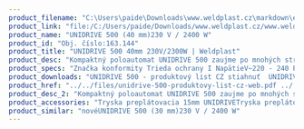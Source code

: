 ```yaml
---
product_filename: "C:\Users\paide\Downloads\www.weldplast.cz\markdown\eshop-products-variant728.md"
product_link: "file:/C:/Users/paide/Downloads/www.weldplast.cz/www.weldplast.cz/sk/unidrive-500-40mm-230v2300w/eshop-products-variant728"
product_name: "UNIDRIVE 500 (40 mm)230 V / 2400 W"
product_id: "Obj. číslo:163.144"
product_title: "UNIDRIVE 500 40mm 230V/2300W | Weldplast"
product_desc: "Kompaktný poloautomat UNIDRIVE 500 zaujme po mnohých stránkach. Vďaka dvom ergonomickým držadlám môžete dosiahnuť ideálneho tlaku pre docielenie dokonalých zváracích výsledkov. Pomocou otočné trysky a reverzibilného pohonu ľahko zmeníte smer zvárania. UNIDRIVE 500 je ideálny pre všetky strešné aplikácie a to aj v stiesnených priestoroch. Zvára dvakrát až trikrát rýchlejšie ako pri ručnom zváraní.Bezpečný : konštatné parametre a vysoká kvalita zvaru aj pri podpätiu. Rýchly : až trikrát rýchlejšie než ručné zváranie. Prispôsobiteľný : reverzibilny pohon umožňuje zváranie v oboch smeroch. Praktický : kompaktný a ľahký poloautomatický prístroj: 4.5 kg výška 30 cm. Úsporný : bezúdržbové bezuhlíkové motory."
product_specs: "Značka konformity Trieda ochrany I NapätieV~220 - 240 PríkonW2400 Max. teplota°C100 - 580 Rýchlosťm/min07 - 45 Rozsah prietoku vzduchu%45 - 100 Úroveň hlučnosti LpAdB70 Rozmerymm297 x 173 x 275 Hmotnosťkg45"
product_downloads: "UNIDRIVE 500 - produktový list CZ stiahnuť  UNIDRIVE 500 - manuál SK stiahnuť  UNIDRIVE 500 - manuál CZ stiahnuť  KATALOG PLOCHÉ STŘECHY stiahnuť"
product_href: "../../files/unidrive-500-produktovy-list-cz-web.pdf ../../files/unidrive-500-produktovy-list-cz-web.pdf ../../files/unidrive-500-manual-sk.pdf ../../files/unidrive-500-manual-sk.pdf ../../files/unidrive-500-manual-cz.pdf ../../files/unidrive-500-manual-cz.pdf ../../files/katalog-ploche-strechy-2018-05-el.pdf ../../files/katalog-ploche-strechy-2018-05-el.pdf"
product_desc_2: "Kompaktný poloautomat UNIDRIVE 500 zaujme po mnohých stránkach. Vďaka dvom ergonomickým držadlám môžete dosiahnuť ideálneho tlaku pre docielenie dokonalých zváracích výsledkov. Pomocou otočné trysky a reverzibilného pohonu ľahko zmeníte smer zvárania. UNIDRIVE 500 je ideálny pre všetky strešné aplikácie a to aj v stiesnených priestoroch. Zvára dvakrát až trikrát rýchlejšie ako pri ručnom zváraní.Bezpečný : konštatné parametre a vysoká kvalita zvaru aj pri podpätiu. Rýchly : až trikrát rýchlejšie než ručné zváranie. Prispôsobiteľný : reverzibilny pohon umožňuje zváranie v oboch smeroch. Praktický : kompaktný a ľahký poloautomatický prístroj: 4.5 kg výška 30 cm. Úsporný : bezúdržbové bezuhlíkové motory."
product_accessories: "Tryska preplátovacia 15mm UNIDRIVETryska preplátovacia 30mm UNIDRIVETryska preplátovacia 40mm UNIDRIVEKolo přítlačné 15 mm oceľ UNIDRIVEKolo přítlačné 40 mm oceľ UNIDRIVENáhradná guma silikón 40 mm UNIDRIVEKolo pre gumu silikón 40 mm UNIDRIVEPopruh pre prenosný boxKolo podporné silikon (UNIDRIVE 500) novéUNIDRIVE 500 (30 mm)230 V / 2400 W"
product_similar: "novéUNIDRIVE 500 (30 mm)230 V / 2400 W"
---
```

